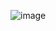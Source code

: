 ![image](https://github.com/Rhythm-Jain-42/Travel-Landing-Page/assets/90083593/114e4566-08b3-4f38-8636-bcfb5d8c0852)
